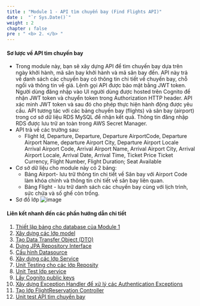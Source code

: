 ```yaml
---
title : "Module 1 - API tìm chuyến bay (Find Flights API)"
date :  "`r Sys.Date()`" 
weight : 2
chapter : false
pre : " <b> 2. </b> "
---
```


#### Sơ lược về API tìm chuyến bay

- Trong module này, bạn sẽ xây dựng API để tìm chuyến bay dựa trên ngày khởi hành, mã sân bay khởi hành và mã sân bay đến. API này trả về danh sách các chuyến bay có thông tin chi tiết về chuyến bay, chỗ ngồi và thông tin về giá. Lệnh gọi API được bảo mật bằng JWT token. Người dùng đăng nhập vào UI người dùng được hosted trên Cognito để nhận JWT token và chuyển token trong Authorization HTTP header. API xác minh JWT token và sau đó cho phép thực hiện hành động được yêu cầu. API tương tác với các bảng chuyến bay (flights)  và sân bay (airport) trong cơ sở dữ liệu RDS MySQL để nhận kết quả. Thông tin đăng nhập RDS được lưu trữ an toàn trong AWS Secret Manager.
- API trả về các trường sau:
    - Flight Id, Departure, Departure, Departure AirportCode, Departure Airport Name, departure Airport City, Departure Airport Locale Arrival Airport Code, Arrival Airport Name, Arrival Airport City, Arrival Airport Locale, Arrival Date, Arrival Time, Ticket Price Ticket Currency, Flight Number, Flight Duration; Seat Available
- Cơ sở dữ liệu cho module này có 2 bảng:
    - Bảng Airport- lưu trữ thông tin chi tiết về Sân bay với Airport Code làm khóa chính và thông tin chi tiết về sân bay liên quan.
    - Bảng Flight - lưu trữ danh sách các chuyến bay cùng với lịch trình, sức chứa và số ghế còn trống.
- Sơ đồ lớp
  ![image](/images/module_1/sodolop.png?width=50pc&classes=shadow)
  

#### Liên kết nhanh đến các phần hướng dẫn chi tiết

1. [Thiết lập bảng cho database của Module 1](1-table-database-module1)
2. [Xây dựng các lớp model](2-model-classes-module1)
3. [Tạo Data Transfer Object (DTO)](3-dto-module1)
4. [Dựng JPA Repository Interface](4-jpa-repository-interface-module1)
5. [Cấu hình Datasource](5-config-datasource-module1)
6. [Xây dựng các lớp Service](6-service-classes-module1)
7. [Unit Testing cho các lớp Reposity](7-unit-test-repository-classes-module1)
8. [Unit Test lớp service](8-unit-test-service-classes-module1)
9. [Lấy Cognito public keys](9-get-pkeys-module1)
10. [Xây dựng Exception Handler để xử lý các Authentication Exceptions](10-exception-handler-module1)
11. [Tạo lớp FlightReservation Controller](11-flight-reservations-controller-classes-module1)
12. [Unit test API tìm chuyến bay](12-unit-test-find-flights-api)
